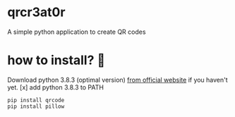 # qrcr3at0r
A simple python application to create QR codes
# how to install? 🚀
Download python 3.8.3 (optimal version) [from official website](https://www.python.org/) if you haven't yet. 
[x] add python 3.8.3 to PATH 
```
pip install qrcode
pip install pillow
```
